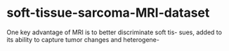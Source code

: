 # soft-tissue-sarcoma-MRI-dataset
One key advantage of MRI is to better discriminate soft tis- sues, added to its ability to capture tumor changes and heterogene-
